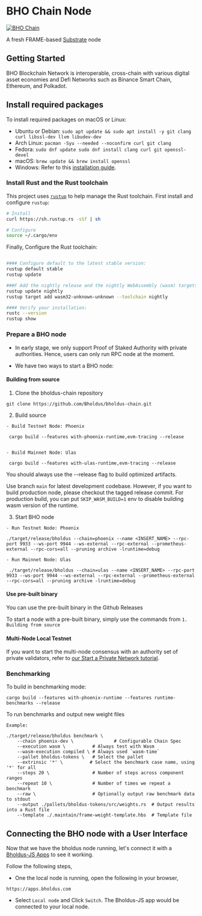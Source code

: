 # BHO Chain Node

[![BHO Chain](https://img.shields.io/badge/Bholdus-brightgreen?logo=Parity%20Substrate)](https://apps.bholdus.com/)

A fresh FRAME-based [Substrate](https://www.substrate.io/) node

## Getting Started

BHO Blockchain Network is interoperable, cross-chain with various digital asset economies and Defi Networks such as Binance Smart Chain, Ethereum, and Polkadot.

## Install required packages

To install required packages on macOS or Linux:

- Ubuntu or Debian: ```sudo apt update && sudo apt install -y git clang curl libssl-dev llvm libudev-dev```
- Arch Linux:	```pacman -Syu --needed --noconfirm curl git clang```
- Fedora:	```sudo dnf update sudo dnf install clang curl git openssl-devel```
- macOS: ```brew update && brew install openssl```
- Windows: Refer to this [installation guide](https://docs.substrate.io/v3/getting-started/windows-users/).

### Install Rust and the Rust toolchain

This project uses [`rustup`](https://rustup.rs/) to help manage the Rust toolchain. First install
and configure `rustup`:

```bash
# Install
curl https://sh.rustup.rs -sSf | sh

# Configure
source ~/.cargo/env
```

Finally, Configure the Rust toolchain:

```bash

#### Configure default to the latest stable version:
rustup default stable
rustup update

###F Add the nightly release and the nightly WebAssembly (wasm) targets:
rustup update nightly
rustup target add wasm32-unknown-unknown --toolchain nightly

#### Verify your installation:
rustc --version
rustup show

```

### Prepare a BHO node

* In early stage, we only support Proof of Staked Authority with private authorities. Hence, users can only run RPC node at the moment.

* We have two ways to start a BHO node:

#### Building from source
1. Clone the bholdus-chain repository

```
git clone https://github.com/Bholdus/bholdus-chain.git

```
2. Build source

```
- Build Testnet Node: Phoenix

 cargo build --features with-phoenix-runtime,evm-tracing --release
 

- Build Mainnet Node: Ulas

 cargo build --features with-ulas-runtime,evm-tracing --release

```
You should always use the --release flag to build optimized artifacts.

Use branch `main` for latest development codebase. However, if you want to build production node, please checkout the tagged release commit. For production build, you can put `SKIP_WASM_BUILD=1` env to disable building wasm version of the runtime.

3. Start BHO node
```
- Run Testnet Node: Phoenix

./target/release/bholdus --chain=phoenix --name <INSERT_NAME> --rpc-port 9933 --ws-port 9944 --ws-external --rpc-external --prometheus-external --rpc-cors=all --pruning archive -lruntime=debug

- Run Mainnet Node: Ulas

 ./target/release/bholdus --chain=ulas --name <INSERT_NAME> --rpc-port 9933 --ws-port 9944 --ws-external --rpc-external --prometheus-external --rpc-cors=all --pruning archive -lruntime=debug
```

#### Use pre-built binary

You can use the pre-built binary in the Github Releases

To start a node with a pre-built binary, simply use the commands from `1. Building from source`

#### Multi-Node Local Testnet
If you want to start the multi-node consensus with an authority set of private validators, refer to [our Start a Private Network tutorial](https://substrate.dev/docs/en/tutorials/start-a-private-network/).


### Benchmarking

To build in benchmarking mode:
```
cargo build --features with-phoenix-runtime --features runtime-benchmarks --release
```

To run benchmarks and output new weight files

```
Example:

./target/release/bholdus benchmark \
    --chain phoenix-dev \               # Configurable Chain Spec
    --execution wasm \          # Always test with Wasm
    --wasm-execution compiled \ # Always used `wasm-time`
    --pallet bholdus-tokens \   # Select the pallet
    --extrinsic '*' \          # Select the benchmark case name, using '*' for all
    --steps 20 \                # Number of steps across component ranges
    --repeat 10 \               # Number of times we repeat a benchmark
    --raw \                     # Optionally output raw benchmark data to stdout
    --output ./pallets/bholdus-tokens/src/weights.rs  # Output results into a Rust file
    --template ./.maintain/frame-weight-template.hbs  # Template file

```


## Connecting the BHO node with a User Interface

Now that we have the bholdus node running, let's connect it with a [Bholdus-JS Apps](https://apps.bholdus.com/) to see it working.

Follow the following steps,
- One the local node is running, open the following in your browser,
```
https://apps.bholdus.com
```
- Select `Local node` and  Click `Switch`. The Bholdus-JS app would be connected to your local node.








